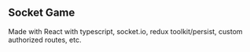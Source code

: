 ## Socket Game

Made with React with typescript, socket.io, redux toolkit/persist, custom authorized routes, etc. 
